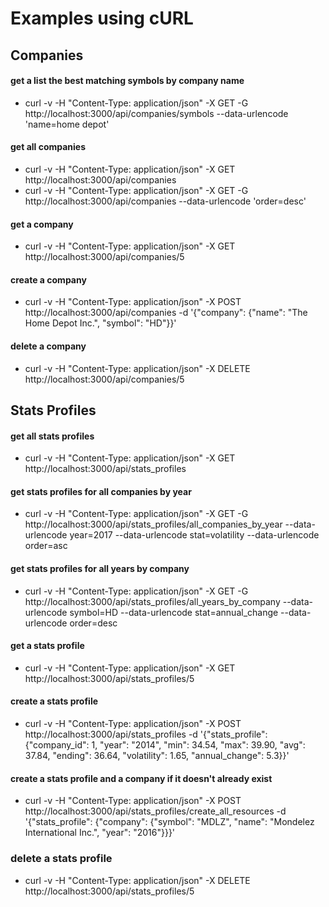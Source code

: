 # Examples using cURL

## Companies
#### get a list the best matching symbols by company name
- curl -v -H "Content-Type: application/json" -X GET -G http://localhost:3000/api/companies/symbols --data-urlencode 'name=home depot'

#### get all companies
- curl -v -H "Content-Type: application/json" -X GET http://localhost:3000/api/companies
- curl -v -H "Content-Type: application/json" -X GET -G http://localhost:3000/api/companies --data-urlencode 'order=desc'

#### get a company
- curl -v -H "Content-Type: application/json" -X GET http://localhost:3000/api/companies/5

#### create a company
- curl -v -H "Content-Type: application/json" -X POST http://localhost:3000/api/companies -d '{"company": {"name": "The Home Depot Inc.", "symbol": "HD"}}'

#### delete a company
- curl -v -H "Content-Type: application/json" -X DELETE http://localhost:3000/api/companies/5


## Stats Profiles
#### get all stats profiles
- curl -v -H "Content-Type: application/json" -X GET http://localhost:3000/api/stats_profiles

#### get stats profiles for all companies by year
- curl -v -H "Content-Type: application/json" -X GET -G http://localhost:3000/api/stats_profiles/all_companies_by_year --data-urlencode year=2017 --data-urlencode stat=volatility --data-urlencode order=asc

#### get stats profiles for all years by company
- curl -v -H "Content-Type: application/json" -X GET -G http://localhost:3000/api/stats_profiles/all_years_by_company --data-urlencode symbol=HD --data-urlencode stat=annual_change --data-urlencode order=desc

#### get a stats profile
- curl -v -H "Content-Type: application/json" -X GET http://localhost:3000/api/stats_profiles/5

#### create a stats profile
- curl -v -H "Content-Type: application/json" -X POST http://localhost:3000/api/stats_profiles -d '{"stats_profile": {"company_id": 1, "year": "2014", "min": 34.54, "max": 39.90, "avg": 37.84, "ending": 36.64, "volatility": 1.65, "annual_change": 5.3}}'

#### create a stats profile and a company if it doesn't already exist
- curl -v -H "Content-Type: application/json" -X POST http://localhost:3000/api/stats_profiles/create_all_resources -d '{"stats_profile": {"company": {"symbol": "MDLZ", "name": "Mondelez International Inc.", "year": "2016"}}}'

### delete a stats profile
- curl -v -H "Content-Type: application/json" -X DELETE http://localhost:3000/api/stats_profiles/5
